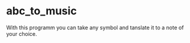 # abc_to_music
 
With this programm you can take any symbol and tanslate it to a note of your choice.